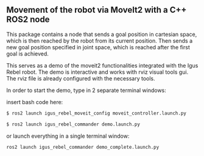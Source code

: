 ## Movement of the robot via MoveIt2 with a C++ ROS2 node

This package contains a node that sends a goal position in cartesian space, which is then reached by the robot from its current position.
Then sends a new goal position specified in joint space, which is reached after the first goal is achieved.

This serves as a demo of the moveit2 functionalities integrated with the Igus Rebel robot. The demo is interactive and works with rviz visual tools gui.
The rviz file is already configured with the necessary tools.

In order to start the demo, type in 2 separate terminal windows:

insert bash code here:

``` bash
$ ros2 launch igus_rebel_moveit_config moveit_controller.launch.py

$ ros2 launch igus_rebel_commander demo.launch.py
```

or launch everything in a single terminal window:

```console
ros2 launch igus_rebel_commander demo_complete.launch.py
```